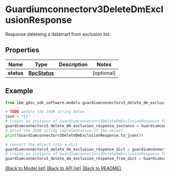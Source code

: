 # Guardiumconnectorv3DeleteDmExclusionResponse

Response deleteing a datamart from exclusion list.

## Properties

Name | Type | Description | Notes
------------ | ------------- | ------------- | -------------
**status** | [**RpcStatus**](RpcStatus.md) |  | [optional] 

## Example

```python
from ibm_gdsc_sdk_software.models.guardiumconnectorv3_delete_dm_exclusion_response import Guardiumconnectorv3DeleteDmExclusionResponse

# TODO update the JSON string below
json = "{}"
# create an instance of Guardiumconnectorv3DeleteDmExclusionResponse from a JSON string
guardiumconnectorv3_delete_dm_exclusion_response_instance = Guardiumconnectorv3DeleteDmExclusionResponse.from_json(json)
# print the JSON string representation of the object
print(Guardiumconnectorv3DeleteDmExclusionResponse.to_json())

# convert the object into a dict
guardiumconnectorv3_delete_dm_exclusion_response_dict = guardiumconnectorv3_delete_dm_exclusion_response_instance.to_dict()
# create an instance of Guardiumconnectorv3DeleteDmExclusionResponse from a dict
guardiumconnectorv3_delete_dm_exclusion_response_from_dict = Guardiumconnectorv3DeleteDmExclusionResponse.from_dict(guardiumconnectorv3_delete_dm_exclusion_response_dict)
```
[[Back to Model list]](../README.md#documentation-for-models) [[Back to API list]](../README.md#documentation-for-api-endpoints) [[Back to README]](../README.md)


